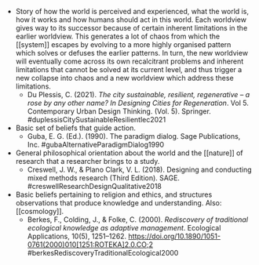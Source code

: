 - Story of how the world is perceived and experienced, what the world is, how it works and how humans should act in this world. Each worldview gives way to its successor because of certain inherent limitations in the earlier worldview. This generates a lot of chaos from which the [[system]] escapes by evolving to a more highly organised pattern which solves or defuses the earlier patterns. In turn, the new worldview will eventually come across its own recalcitrant problems and inherent limitations that cannot be solved at its current level, and thus trigger a new collapse into chaos and a new worldview which address these limitations.
	- Du Plessis, C. (2021). _The city sustainable, resilient, regenerative – a rose by any other name? In Designing Cities for Regeneration_. Vol 5. Contemporary Urban Design Thinking. (Vol. 5). Springer.
	  #duplessisCitySustainableResilientlec2021
- Basic set of beliefs that guide action.
	- Guba, E. G. (Ed.). (1990). The paradigm dialog. Sage Publications, Inc. #gubaAlternativeParadigmDialog1990
- General philosophical orientation about the world and the [[nature]] of research that a researcher brings to a study.
	- Creswell, J. W., & Plano Clark, V. L. (2018). Designing and conducting mixed methods research (Third Edition). SAGE. #creswellResearchDesignQualitative2018
- Basic beliefs pertaining to religion and ethics, and structures observations that produce knowledge and understanding. Also: [[cosmology]].
	- Berkes, F., Colding, J., & Folke, C. (2000). _Rediscovery of traditional ecological knowledge as adaptive management_. Ecological Applications, 10(5), 1251–1262. https://doi.org/10.1890/1051-0761(2000)010[1251:ROTEKA]2.0.CO;2 #berkesRediscoveryTraditionalEcological2000